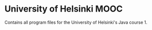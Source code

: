 # University of Helsinki MOOC

Contains all program files for the University of Helsinki's Java course 1.
